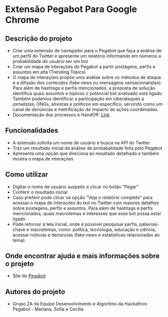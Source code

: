 # Extensão Pegabot Para Google Chrome

## Descrição do projeto 
* Criar uma extensão de navegador para o Pegabot que faça a análise de um perfil do Twitter e apresente um relatório informando em números a probabilidade do usuário ser um bot
* Criar um mapa de interações do Pegabot a partir postagens, perfis e assuntos em alta (Trending Topics)
* O mapa de interações propõe uma análise sobre os métodos de ataque e a difusão dos conteúdos (fake news ou mensagens sensacionalistas). Para além de hashtags e perfis mencionados, a proposta de solução identifica quais assuntos e tópicos o potencial bot analisado está ligado. Também podemos identificar a participação em ciberataques a jornalistas, ONGs, ativistas e políticos em específico, servindo como um canal de denúncias e metrificação de impacto de ações coordenadas.
* Documentação dos processos e HandOff: [Link](https://www.figma.com/file/7SHwNukPisUYkFNyjDXqGR/Pegabot-HandOff-Grupo-2A?node-id=0%3A1)

## Funcionalidades
* A extensão solicita um nome de usuário e busca na API do Twitter
* Traz um resultado inicial da análise de probabalidade feita pelo Pegabot
* Apresenta uma opção que direciona ao resultado detalhado e também mostra o mapa de interações

## Como utilizar
* Digitar o nome de usuário suspeito e clicar no botão "Pegar"
* Conferir o resultado inicial
* Caso preferir pode clicar na opção "Veja o relatório completo" para acessar o mapa de interações do bot no Twitter com maiores detalhes sobre  postagens, perfis e assuntos. Para além de hashtags e perfis mencionados, quais macrotemas e interesses que esse bot possa estar ligado.
* Pode retornar à tela inicial, onde é possível pesquisar perfis, palavras-chave e macrotemas, como: política, tecnologia, educação e ciência, acessar notícias e denúncias (fake news e estatísticas relacionadas ao tema).

## Onde encontrar ajuda e mais informações sobre o projeto
* Site do [Pegabot](https://pegabot.com.br/)

## Autores do projeto
* Grupo 2A da Equipe Desenvolvimento e Algoritmo da Hackathon Pegabot - Mariana, Sofia e Cecília